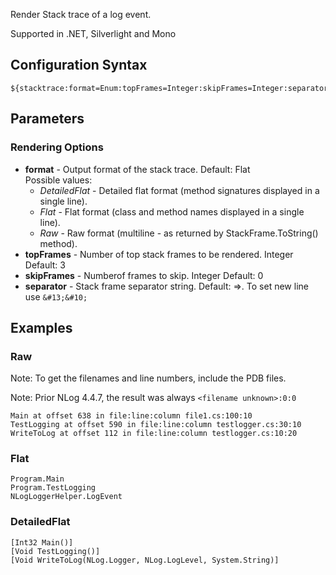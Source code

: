 Render Stack trace of a log event. 

Supported in .NET, Silverlight and Mono

## Configuration Syntax
```
${stacktrace:format=Enum:topFrames=Integer:skipFrames=Integer:separator=String}
```

## Parameters
### Rendering Options
* **format** - Output format of the stack trace. Default: Flat  
  Possible values:
  * _DetailedFlat_ - Detailed flat format (method signatures displayed in a single line).
  * _Flat_ - Flat format (class and method names displayed in a single line).
  * _Raw_ - Raw format (multiline - as returned by StackFrame.ToString() method).
* **topFrames** - Number of top stack frames to be rendered. Integer Default: 3
* **skipFrames** - Numberof frames to skip. Integer Default: 0
* **separator** - Stack frame separator string. Default: =>. To set new line use `&#13;&#10;`

## Examples

### Raw

Note: To get the filenames and line numbers, include the PDB files. 

Note: Prior NLog 4.4.7, the result was always `<filename unknown>:0:0  `

    Main at offset 638 in file:line:column file1.cs:100:10  
    TestLogging at offset 590 in file:line:column testlogger.cs:30:10  
    WriteToLog at offset 112 in file:line:column testlogger.cs:10:20

### Flat
    Program.Main  
    Program.TestLogging  
    NLogLoggerHelper.LogEvent   

### DetailedFlat
    [Int32 Main()]  
    [Void TestLogging()]  
    [Void WriteToLog(NLog.Logger, NLog.LogLevel, System.String)]   